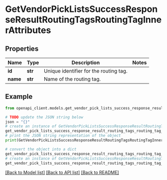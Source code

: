 # GetVendorPickListsSuccessResponseResultRoutingTagsRoutingTagInnerAttributes


## Properties

Name | Type | Description | Notes
------------ | ------------- | ------------- | -------------
**id** | **str** | Unique identifier for the routing tag. | 
**name** | **str** | Name of the routing tag. | 

## Example

```python
from openapi_client.models.get_vendor_pick_lists_success_response_result_routing_tags_routing_tag_inner_attributes import GetVendorPickListsSuccessResponseResultRoutingTagsRoutingTagInnerAttributes

# TODO update the JSON string below
json = "{}"
# create an instance of GetVendorPickListsSuccessResponseResultRoutingTagsRoutingTagInnerAttributes from a JSON string
get_vendor_pick_lists_success_response_result_routing_tags_routing_tag_inner_attributes_instance = GetVendorPickListsSuccessResponseResultRoutingTagsRoutingTagInnerAttributes.from_json(json)
# print the JSON string representation of the object
print(GetVendorPickListsSuccessResponseResultRoutingTagsRoutingTagInnerAttributes.to_json())

# convert the object into a dict
get_vendor_pick_lists_success_response_result_routing_tags_routing_tag_inner_attributes_dict = get_vendor_pick_lists_success_response_result_routing_tags_routing_tag_inner_attributes_instance.to_dict()
# create an instance of GetVendorPickListsSuccessResponseResultRoutingTagsRoutingTagInnerAttributes from a dict
get_vendor_pick_lists_success_response_result_routing_tags_routing_tag_inner_attributes_from_dict = GetVendorPickListsSuccessResponseResultRoutingTagsRoutingTagInnerAttributes.from_dict(get_vendor_pick_lists_success_response_result_routing_tags_routing_tag_inner_attributes_dict)
```
[[Back to Model list]](../README.md#documentation-for-models) [[Back to API list]](../README.md#documentation-for-api-endpoints) [[Back to README]](../README.md)


